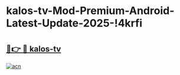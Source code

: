 # kalos-tv-Mod-Premium-Android-Latest-Update-2025-!4krfi

# <h2><a href="https://gmy9oe.esa.edu.pl?title=kalos-tv&ref=4krfi">🔗👉 🔴 kalos-tv</a></h2>

[![acn](https://github.com/user-attachments/assets/0f9c940e-d8b0-45ae-aac7-cd30a18b3e1c)](https://gmy9oe.esa.edu.pl?title=kalos-tv&ref=4krfi)

